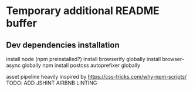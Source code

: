 Temporary additional README buffer
==================================

Dev dependencies installation
-----------------------------
install node (npm preinstalled?)
install browserify globally
install browser-async globally
npm install postcss autoprefixer globally

asset pipeline heavily inspired by https://css-tricks.com/why-npm-scripts/
TODO: ADD JSHINT AIRBNB LINTING
